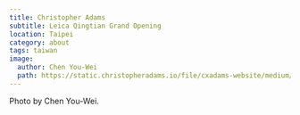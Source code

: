 ```yaml
---
title: Christopher Adams
subtitle: Leica Qingtian Grand Opening
location: Taipei
category: about
tags: taiwan
image:
  author: Chen You-Wei
  path: https://static.christopheradams.io/file/cxadams-website/medium/other/2019/20190125-1830_Taipei_LeicaQingtian/ChristopherAdams-2019-Taipei-by-ChenYouWei-IMG_9322.jpg
---
```


Photo by Chen You-Wei.
